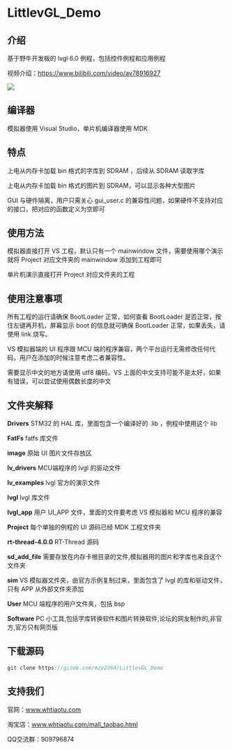 # LittlevGL_Demo

## 介绍

基于野牛开发板的 lvgl 6.0 例程，包括控件例程和应用例程

视频介绍：https://www.bilibili.com/video/av78916927

<p><img src="http://www.whtiaotu.com/picture/LittlevGL_Demo/lvgl_desktop.png"><p>


## 编译器

模拟器使用 Visual Studio，单片机编译器使用 MDK

## 特点

上电从内存卡加载 bin 格式的字库到 SDRAM ，后续从 SDRAM 读取字库

上电从内存卡加载 bin 格式的图片到 SDRAM，可以显示各种大型图片

GUI 与硬件隔离，用户只需关心 gui_user.c 的兼容性问题，如果硬件不支持对应的接口，把对应的函数定义为空即可

## 使用方法

模拟器直接打开 VS 工程，默认只有一个 mainwindow 文件，需要使用哪个演示就将 Project 对应文件夹的 mainwindow 添加到工程即可

单片机演示直接打开 Project 对应文件夹的工程

## 使用注意事项

所有工程的运行请确保 BootLoader 正常，如何查看 BootLoader 是否正常，按住左键再开机，屏幕显示 boot 的信息就可确保 BootLoader 正常，如果丢失，请使用 link 烧写。

 VS 模拟器端的 UI 程序跟 MCU 端的程序兼容，两个平台运行无需修改任何代码，用户在添加的时候注意考虑二者兼容性。

需要显示中文的地方请使用 utf8 编码，VS 上面的中文支持可能不是太好，如果有错误，可以尝试使用偶数长度的中文

## 文件夹解释

**Drivers** STM32 的 HAL 库，里面包含一个编译好的 .lib ，例程中使用这个 lib

**FatFs** fatfs 库文件

**image** 原始 UI 图片文件存放区

**lv_drivers** MCU端程序的 lvgl 的驱动文件

**lv_examples** lvgl 官方的演示文件

**lvgl** lvgl 库文件

**lvgl_app** 用户 UI_APP 文件，里面的文件要考虑 VS 模拟器和 MCU 程序的兼容

**Project** 每个单独的例程的 UI 源码已经 MDK 工程文件夹

**rt-thread-4.0.0** RT-Thread 源码

**sd_add_file** 需要存放在内存卡根目录的文件,模拟器用的图片和字库也来自这个文件夹

**sim** VS 模拟器文件夹，由官方示例复制过来，里面包含了 lvgl 的库和驱动文件，只有 APP 从外部文件夹添加

**User** MCU 端程序的用户文件夹，包括 bsp

**Software** PC 小工具,包括字库转换软件和图片转换软件,论坛的网友制作的,非官方,官方只有网页版

##  下载源码

~~~c
git clone https://gitee.com/mzy2364/LittlevGL_Demo
~~~

## 支持我们

官网：www.whtiaotu.com

淘宝店：www.whtiaotu.com/mall_taobao.html

QQ交流群：909796874

